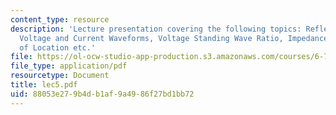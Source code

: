```yaml
---
content_type: resource
description: 'Lecture presentation covering the following topics: Reflection Coefficient,
  Voltage and Current Waveforms, Voltage Standing Wave Ratio, Impedance as a Function
  of Location etc.'
file: https://ol-ocw-studio-app-production.s3.amazonaws.com/courses/6-776-high-speed-communication-circuits-spring-2005/88053e279b4db1af9a4986f27bd1bb72_lec5.pdf
file_type: application/pdf
resourcetype: Document
title: lec5.pdf
uid: 88053e27-9b4d-b1af-9a49-86f27bd1bb72
---
```

